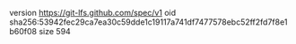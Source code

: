 version https://git-lfs.github.com/spec/v1
oid sha256:53942fec29ca7ea30c59dde1c19117a741df7477578ebc52ff2fd7f8e1b60f08
size 594
